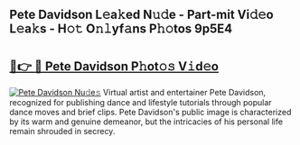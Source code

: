 ## Pete Davidson L𝚎a𝚔ed N𝚞𝚍e - Part-mit Vi𝚍𝚎o L𝚎a𝚔s - H𝚘𝚝 O𝚗𝚕yf𝚊ns P𝚑𝚘tos 9p5E4

# <h2><a href="http://kf8ijr.oniu.top/?m=Pete+Davidson">🔗👉 🔴 Pete Davidson P𝚑ot𝚘𝚜 V𝚒d𝚎o</a></h2>

[![Pete Davidson Nu𝚍e𝚜](https://i.imgur.com/0qMVB7G.gif)](http://kf8ijr.oniu.top/?m=Pete+Davidson)
Virtual artist and entertainer Pete Davidson, recognized for publishing dance and lifestyle tutorials through popular dance moves and brief clips. Pete Davidson's public image is characterized by its warm and genuine demeanor, but the intricacies of his personal life remain shrouded in secrecy.  
